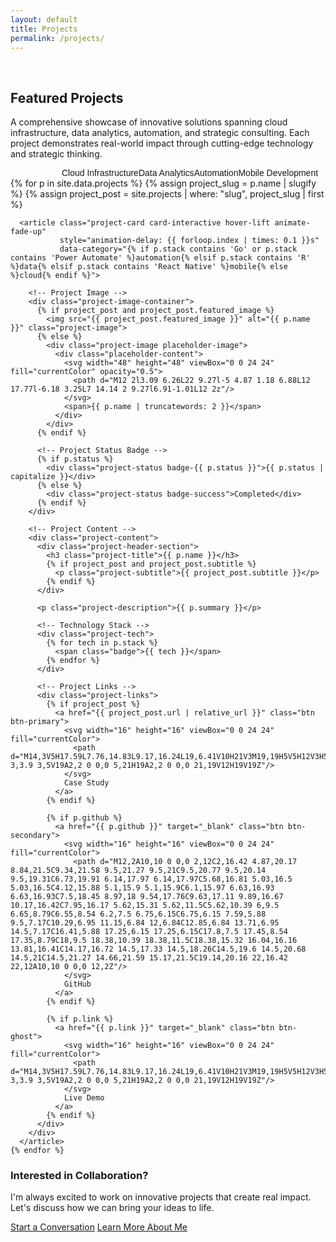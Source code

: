 ```yaml
---
layout: default
title: Projects
permalink: /projects/
---
```

<br>

<div class="container">
  <!-- Page Header -->
  <section class="section-header animate-fade-up">
    <h1 class="section-title">Featured Projects</h1>
    <p class="section-subtitle">
      A comprehensive showcase of innovative solutions spanning cloud infrastructure, 
      data analytics, automation, and strategic consulting. Each project demonstrates 
      real-world impact through cutting-edge technology and strategic thinking.
    </p>
  </section>

  <!-- Project Categories Filter -->
  <div class="project-categories mb-12 animate-fade-up" style="animation-delay: 0.2s">
    <div class="category-filters">
      <button class="category-filter active" data-category="all">All Projects</button>
      <button class="category-filter" data-category="cloud">Cloud Infrastructure</button>
      <button class="category-filter" data-category="data">Data Analytics</button>
      <button class="category-filter" data-category="automation">Automation</button>
      <button class="category-filter" data-category="mobile">Mobile Development</button>
    </div>
  </div>

  <!-- Projects Grid -->
  <div class="project-grid">
    {% for p in site.data.projects %}
      {% assign project_slug = p.name | slugify %}
      {% assign project_post = site.projects | where: "slug", project_slug | first %}
      
      <article class="project-card card-interactive hover-lift animate-fade-up" 
               style="animation-delay: {{ forloop.index | times: 0.1 }}s"
               data-category="{% if p.stack contains 'Go' or p.stack contains 'Power Automate' %}automation{% elsif p.stack contains 'R' %}data{% elsif p.stack contains 'React Native' %}mobile{% else %}cloud{% endif %}">
        
        <!-- Project Image -->
        <div class="project-image-container">
          {% if project_post and project_post.featured_image %}
            <img src="{{ project_post.featured_image }}" alt="{{ p.name }}" class="project-image">
          {% else %}
            <div class="project-image placeholder-image">
              <div class="placeholder-content">
                <svg width="48" height="48" viewBox="0 0 24 24" fill="currentColor" opacity="0.5">
                  <path d="M12 2l3.09 6.26L22 9.27l-5 4.87 1.18 6.88L12 17.77l-6.18 3.25L7 14.14 2 9.27l6.91-1.01L12 2z"/>
                </svg>
                <span>{{ p.name | truncatewords: 2 }}</span>
              </div>
            </div>
          {% endif %}
          
          <!-- Project Status Badge -->
          {% if p.status %}
            <div class="project-status badge-{{ p.status }}">{{ p.status | capitalize }}</div>
          {% else %}
            <div class="project-status badge-success">Completed</div>
          {% endif %}
        </div>
        
        <!-- Project Content -->
        <div class="project-content">
          <div class="project-header-section">
            <h3 class="project-title">{{ p.name }}</h3>
            {% if project_post and project_post.subtitle %}
              <p class="project-subtitle">{{ project_post.subtitle }}</p>
            {% endif %}
          </div>
          
          <p class="project-description">{{ p.summary }}</p>
          
          <!-- Technology Stack -->
          <div class="project-tech">
            {% for tech in p.stack %}
              <span class="badge">{{ tech }}</span>
            {% endfor %}
          </div>
          
          <!-- Project Links -->
          <div class="project-links">
            {% if project_post %}
              <a href="{{ project_post.url | relative_url }}" class="btn btn-primary">
                <svg width="16" height="16" viewBox="0 0 24 24" fill="currentColor">
                  <path d="M14,3V5H17.59L7.76,14.83L9.17,16.24L19,6.41V10H21V3M19,19H5V5H12V3H5C3.89,3 3,3.9 3,5V19A2,2 0 0,0 5,21H19A2,2 0 0,0 21,19V12H19V19Z"/>
                </svg>
                Case Study
              </a>
            {% endif %}
            
            {% if p.github %}
              <a href="{{ p.github }}" target="_blank" class="btn btn-secondary">
                <svg width="16" height="16" viewBox="0 0 24 24" fill="currentColor">
                  <path d="M12,2A10,10 0 0,0 2,12C2,16.42 4.87,20.17 8.84,21.5C9.34,21.58 9.5,21.27 9.5,21C9.5,20.77 9.5,20.14 9.5,19.31C6.73,19.91 6.14,17.97 6.14,17.97C5.68,16.81 5.03,16.5 5.03,16.5C4.12,15.88 5.1,15.9 5.1,15.9C6.1,15.97 6.63,16.93 6.63,16.93C7.5,18.45 8.97,18 9.54,17.76C9.63,17.11 9.89,16.67 10.17,16.42C7.95,16.17 5.62,15.31 5.62,11.5C5.62,10.39 6,9.5 6.65,8.79C6.55,8.54 6.2,7.5 6.75,6.15C6.75,6.15 7.59,5.88 9.5,7.17C10.29,6.95 11.15,6.84 12,6.84C12.85,6.84 13.71,6.95 14.5,7.17C16.41,5.88 17.25,6.15 17.25,6.15C17.8,7.5 17.45,8.54 17.35,8.79C18,9.5 18.38,10.39 18.38,11.5C18.38,15.32 16.04,16.16 13.81,16.41C14.17,16.72 14.5,17.33 14.5,18.26C14.5,19.6 14.5,20.68 14.5,21C14.5,21.27 14.66,21.59 15.17,21.5C19.14,20.16 22,16.42 22,12A10,10 0 0,0 12,2Z"/>
                </svg>
                GitHub
              </a>
            {% endif %}
            
            {% if p.link %}
              <a href="{{ p.link }}" target="_blank" class="btn btn-ghost">
                <svg width="16" height="16" viewBox="0 0 24 24" fill="currentColor">
                  <path d="M14,3V5H17.59L7.76,14.83L9.17,16.24L19,6.41V10H21V3M19,19H5V5H12V3H5C3.89,3 3,3.9 3,5V19A2,2 0 0,0 5,21H19A2,2 0 0,0 21,19V12H19V19Z"/>
                </svg>
                Live Demo
              </a>
            {% endif %}
          </div>
        </div>
      </article>
    {% endfor %}
  </div>
  
  <!-- Call to Action -->
  <section class="cta-section text-center mt-20 animate-fade-up">
    <div class="card" style="max-width: 600px; margin: 0 auto;">
      <h3>Interested in Collaboration?</h3>
      <p class="text-secondary mb-6">
        I'm always excited to work on innovative projects that create real impact. 
        Let's discuss how we can bring your ideas to life.
      </p>
      <div class="flex gap-4 justify-center">
        <a href="/contact/" class="btn btn-primary">Start a Conversation</a>
        <a href="/about/" class="btn btn-secondary">Learn More About Me</a>
      </div>
    </div>
  </section>
</div>

<!-- Enhanced Project Styles -->
<style>
.project-categories {
  display: flex;
  justify-content: center;
  margin-bottom: var(--space-12);
}

.category-filters {
  display: flex;
  gap: var(--space-2);
  background: var(--bg-secondary);
  padding: var(--space-1);
  border-radius: var(--radius-xl);
  border: 1px solid var(--border-primary);
}

.category-filter {
  padding: var(--space-2) var(--space-4);
  border: none;
  background: transparent;
  color: var(--text-secondary);
  font-size: var(--text-sm);
  font-weight: 500;
  border-radius: var(--radius-lg);
  cursor: pointer;
  transition: all var(--duration-200) var(--ease-out);
  white-space: nowrap;
}

.category-filter:hover,
.category-filter.active {
  background: var(--primary-500);
  color: white;
}

.project-image-container {
  position: relative;
  overflow: hidden;
  border-radius: var(--radius-xl) var(--radius-xl) 0 0;
  height: 200px;
}

.placeholder-image {
  display: flex;
  align-items: center;
  justify-content: center;
  height: 100%;
  background: linear-gradient(135deg, var(--primary-50), var(--primary-100));
  color: var(--primary-600);
}

.placeholder-content {
  display: flex;
  flex-direction: column;
  align-items: center;
  gap: var(--space-2);
  font-weight: 600;
  font-size: var(--text-sm);
}

.project-status {
  position: absolute;
  top: var(--space-3);
  right: var(--space-3);
  padding: var(--space-1) var(--space-2);
  font-size: var(--text-xs);
  font-weight: 600;
  border-radius: var(--radius-full);
}

.badge-completed {
  background: #dcfce7;
  color: #166534;
}

.badge-in-progress {
  background: #fef3c7;
  color: #92400e;
}

.badge-planning {
  background: #dbeafe;
  color: #1e40af;
}

.badge-on-hold {
  background: #f3f4f6;
  color: #4b5563;
}

.badge-archived {
  background: #f9fafb;
  color: #6b7280;
}

/* Legacy support */
.badge-success {
  background: #dcfce7;
  color: #166534;
}

.badge-warning {
  background: #fef3c7;
  color: #92400e;
}

.project-header-section {
  margin-bottom: var(--space-3);
}

.project-subtitle {
  font-size: var(--text-sm);
  color: var(--text-secondary);
  margin: var(--space-1) 0 0 0;
}

.cta-section {
  margin-top: var(--space-20);
}

@media (max-width: 768px) {
  .category-filters {
    flex-wrap: wrap;
    justify-content: center;
  }
  
  .project-links {
    flex-direction: column;
  }
  
  .project-links .btn {
    justify-content: center;
  }
}
</style>

<!-- Project Filter JavaScript -->
<script>
document.addEventListener('DOMContentLoaded', function() {
  const filterButtons = document.querySelectorAll('.category-filter');
  const projectCards = document.querySelectorAll('.project-card');
  
  filterButtons.forEach(button => {
    button.addEventListener('click', function() {
      const targetCategory = this.dataset.category;
      
      // Update active filter button
      filterButtons.forEach(btn => btn.classList.remove('active'));
      this.classList.add('active');
      
      // Filter project cards
      projectCards.forEach(card => {
        const cardCategory = card.dataset.category;
        
        if (targetCategory === 'all' || cardCategory === targetCategory) {
          card.style.display = 'block';
          card.style.animation = 'fadeInUp 0.6s ease forwards';
        } else {
          card.style.display = 'none';
        }
      });
    });
  });
});
</script>
